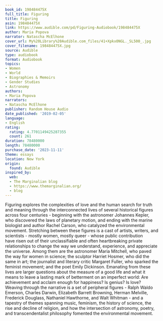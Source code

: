 ```yaml
---
book_id: 198484475X
full_title: Figuring
title: Figuring
asin: 198484475X
link: https://www.audible.com/pd/Figuring-Audiobook/198484475X
author: Maria Popova
narrator: Natascha McElhone
cover_url: My%20Library%20Audible.com_files/41+Xpkx0NGL._SL500_.jpg
cover_filename: 198484475X.jpg
source: Audible
type: audiobook
format: Audiobook
topics:
- Women
- World
- Biographies & Memoirs
- Gender Studies
- Astronomy
authors:
- Maria Popova
narrators:
- Natascha McElhone
publisher: Random House Audio
date_published: '2019-02-05'
language:
- English
rating:
  rating: 4.7701149425287355
  count: 261
duration: 78480000
length: 78480000
purchase_date: '2023-11-11'
theme: essays
location: New York
origin:
  found: Audible
inspired_by:
  web:
  - The Marginalian blog
  - https://www.themarginalian.org/
  - blog
---
```

Figuring explores the complexities of love and the human search for truth and meaning through the interconnected lives of several historical figures across four centuries - beginning with the astronomer Johannes Kepler, who discovered the laws of planetary motion, and ending with the marine biologist and author Rachel Carson, who catalyzed the environmental movement.
Stretching between these figures is a cast of artists, writers, and scientists - mostly women, mostly queer - whose public contribution have risen out of their unclassifiable and often heartbreaking private relationships to change the way we understand, experience, and appreciate the universe. Among them are the astronomer Maria Mitchell, who paved the way for women in science; the sculptor Harriet Hosmer, who did the same in art; the journalist and literary critic Margaret Fuller, who sparked the feminist movement; and the poet Emily Dickinson.
Emanating from these lives are larger questions about the measure of a good life and what it means to leave a lasting mark of betterment on an imperfect world: Are achievement and acclaim enough for happiness? Is genius? Is love? Weaving through the narrative is a set of peripheral figures - Ralph Waldo Emerson, Charles Darwin, Elizabeth Barrett Browning, Herman Melville, Frederick Douglass, Nathaniel Hawthorne, and Walt Whitman - and a tapestry of themes spanning music, feminism, the history of science, the rise and decline of religion, and how the intersection of astronomy, poetry, and transcendentalist philosophy fomented the environmental movement.

